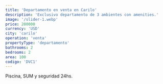 ```yaml
---
title: 'Departamento en venta en Carilo'
description: 'Exclusivo departamento de 3 ambientes con amenities.'
image: '/slider-1.webp'
price: 280000
currency: 'USD'
city: 'carilo'
operation: 'venta'
propertyType: 'departamento'
bathrooms: 2
bedrooms: 2
area: 100
codigo: 'DVC1'
---
```


Piscina, SUM y seguridad 24hs.
